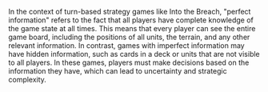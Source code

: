 In the context of turn-based strategy games like Into the Breach, "perfect information" refers to the fact that all players have complete knowledge of the game state at all times. This means that every player can see the entire game board, including the positions of all units, the terrain, and any other relevant information. In contrast, games with imperfect information may have hidden information, such as cards in a deck or units that are not visible to all players. In these games, players must make decisions based on the information they have, which can lead to uncertainty and strategic complexity.
